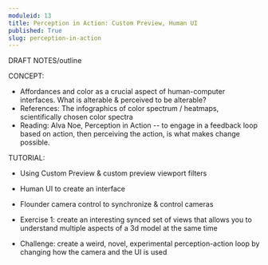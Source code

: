 ```yaml
---
moduleid: 13
title: Perception in Action: Custom Preview, Human UI
published: True
slug: perception-in-action
---
```


DRAFT NOTES/outline

CONCEPT:

- Affordances and color as a crucial aspect of human-computer interfaces. What is alterable & perceived to be alterable?
- References: The infographics of color spectrum / heatmaps, scientifically chosen color spectra
- Reading: Alva Noe, Perception in Action -- to engage in a feedback loop based on action, then perceiving the action, is what makes change possible.

TUTORIAL:

- Using Custom Preview & custom preview viewport filters
- Human UI to create an interface
- Flounder camera control to synchronize & control cameras

- Exercise 1: create an interesting synced set of views that allows you to understand multiple aspects of a 3d model at the same time
- Challenge: create a weird, novel, experimental perception-action loop by changing how the camera and the UI is used


